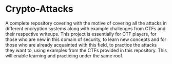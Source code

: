 # Crypto-Attacks
A complete repository covering with the motive of covering all the attacks in different encryption systems along with example challenges from CTFs and their respective writeups. This project is essentially for CTF players, for those who are new in this domain of security, to learn new concepts and for those who are already acquainted with this field, to practice the attacks they want to, using examples from the CTFs provided in this repository. This will enable learning and practicing under the same roof.





